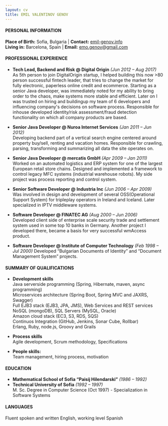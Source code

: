```yaml
---
layout: cv
title: EMIL VALENTINOV GENOV
---
```


#### PERSONAL INFORMATION
**Place of Birth:** Sofia, Bulgaria | **Contact:** [emil-genov.info](http://emil-genov.info)  
**Living in:** Barcelona, Spain | **Email:** emo.genov@gmail.com

#### PROFESSIONAL EXPERIENCE
* **Tech Lead, Backend and Risk @ Digital Origin** *(Jun 2012 – Aug 2017)*  
  As 5th person to join DigitalOrigin start­up, I helped building this now >80 person successful fintech leader, that tries to change the market for fully electronic, paperless on­line credit and e­commerce. Starting as a senior Java developer, was immediately noted for my ability to bring order to the chaos, make systems more stable and efficient. Later on I was trusted on hiring and building­up my team of 6 developers and influencing company's decisions on software process. Responsible for in­house developed identity/risk assessment/fraud detection functionality on which all company products are based.

* **Senior Java Developer @ Nuroa Internet Services** *(Jan 2011 – Jun 2012)*  
  Developing backend part of a vertical search engine centered around property buy/sell, renting and vacation homes. Responsible for crawling, parsing, transforming and summarizing all data the site operates on.  

* **Senior Java Developer @ mercatis GmbH** *(Apr 2009 – Jan 2011)*  
  Worked on an automated logistics and ERP system for one of the largest European retail store chains. Designed and implemented a framework to control legacy MFC systems (industrial warehouse robots). My side project was process reporting and control system.

* **Senior Software Developer @ Industria Inc** *(Jun 2006 – Apr 2009)*  
  Was involved in design and development of several OSS(Operational Support System) for triple­play operators in Ireland and Iceland. Later specialized in IPTV middle­ware systems.

* **Software Developer @ FINATEC AG** *(Aug 2000 – Jun 2006)*  
  Developed client side of enterprise scale security trade and settlement system used in some top 10 banks in Germany. Another project I developed there, became a basis for very successful wmAccess product.

* **Software Developer @ Institute of Computer Technology** *(Feb 1998 – Jul 2000)*
  Developed “Bulgarian Documents of Identity” and “Document Management System” projects.

#### SUMMARY OF QUALIFICATIONS
* **Development skills**  
  Java server­side programming (Spring, Hibernate, maven, async programming)  
  Micro­services architecture (Spring Boot, Spring MVC and JAX­RS, Swagger)  
  Full EJB3 stack (EJB3, JPA, JMS), Web Services and REST services  
  NoSQL (mongoDB), SQL Servers (MySQL, Oracle)  
  Amazon cloud stack (EC3, S3, RDS, SQS)  
  Continuos Integration (GitHub, Jenkins, Sonar Cube, Rollbar)  
  Erlang, Ruby, node.js, Groovy and Grails  

* **Process skills**  
  Agile development, Scrum methodology, Specifications
   
* **People skills:**  
  Team management, hiring process, motivation

#### EDUCATION
* **Mathematical School of Sofia “Paisij Hilendarski”** *(1986 – 1992)*
* **Technical University of Sofia** *(1992 – 1997)*  
  M. Sc. Degree in Computer Science (Oct 1997) - Specialization in Software Systems

#### LANGUAGES
Fluent spoken and written English, working level Spanish
